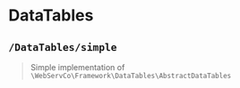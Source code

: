 # DataTables

## `/DataTables/simple`

> Simple implementation of `\WebServCo\Framework\DataTables\AbstractDataTables`

